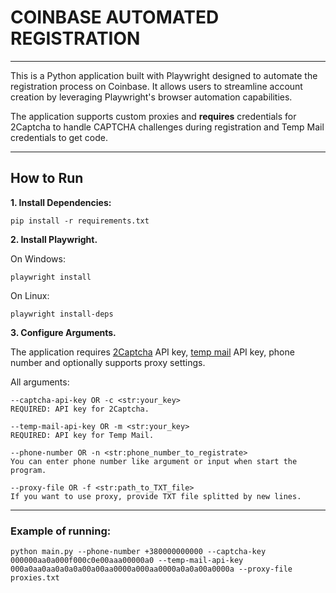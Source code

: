 <h1>COINBASE AUTOMATED REGISTRATION</h1>
<hr>
This is a Python application built with Playwright designed to automate the registration process on Coinbase. It allows users to streamline account creation by leveraging Playwright's browser automation capabilities. 

The application supports custom proxies and <b>requires</b> credentials for 2Captcha to handle CAPTCHA challenges during registration and Temp Mail credentials to get code.


<hr>
<h2>How to Run</h2>
<p><b>1. Install Dependencies:</b></p>
<code>pip install -r requirements.txt</code>

<p><b>2. Install Playwright.</b></p>
<p>On Windows:</p>
<code>playwright install</code>
<p>On Linux:</p>
<code>playwright install-deps</code>

<p><b>3. Configure Arguments.</b></p>
<p>The application requires <a href="https://2captcha.com/uk/enterpage">2Captcha</a> API key, <a href="https://temp-mail.org/uk/api">temp mail</a> API key, phone number and optionally supports proxy settings.</p> 
<p>All arguments:</p>

```
--captcha-api-key OR -c <str:your_key>
REQUIRED: API key for 2Captcha.

--temp-mail-api-key OR -m <str:your_key>
REQUIRED: API key for Temp Mail.

--phone-number OR -n <str:phone_number_to_registrate>
You can enter phone number like argument or input when start the program.

--proxy-file OR -f <str:path_to_TXT_file>
If you want to use proxy, provide TXT file splitted by new lines.
```

<hr>
<h3>Example of running:</h3>

```
python main.py --phone-number +380000000000 --captcha-key 000000aa0a000f000c0e00aaa00000a0 --temp-mail-api-key 000a0aa0aa0a0a0a00a00aa0000a000aa0000a0a0a00a0000a --proxy-file proxies.txt
```